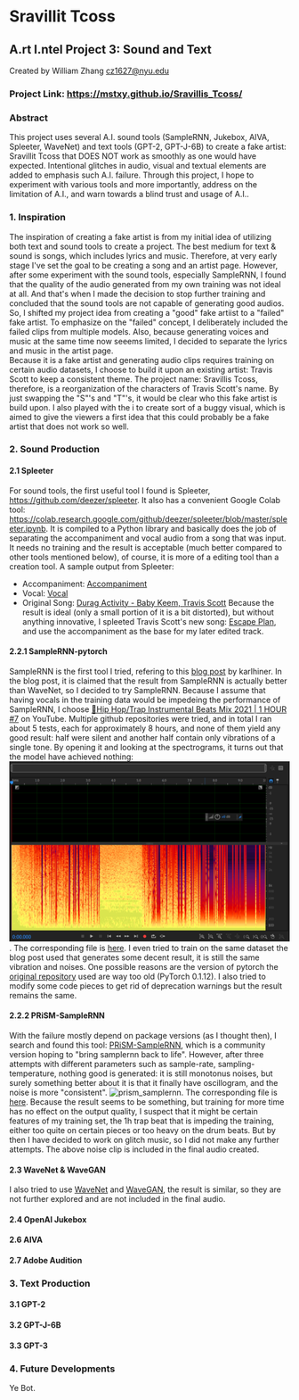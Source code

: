 # Sravillit Tcoss
## A.rt I.ntel Project 3: Sound and Text

Created by William Zhang [cz1627@nyu.edu](cz1627@nyu.edu)

### Project Link: https://mstxy.github.io/Sravillis_Tcoss/

### Abstract
This project uses several A.I. sound tools (SampleRNN, Jukebox, AIVA, Spleeter, WaveNet) and text tools (GPT-2, GPT-J-6B) to create a fake artist: Sravillit Tcoss that DOES NOT work as smoothly as one would have expected. Intentional glitches in audio, visual and textual elements are added to emphasis such A.I. failure. Through this project, I hope to experiment with various tools and more importantly, address on the limitation of A.I., and warn towards a blind trust and usage of A.I..

### 1. Inspiration
The inspiration of creating a fake artist is from my initial idea of utilizing both text and sound tools to create a project. The best medium for text & sound is songs, which includes lyrics and music. Therefore, at very early stage I've set the goal to be creating a song and an artist page. However, after some experiment with the sound tools, especially SampleRNN, I found that the quality of the audio generated from my own training was not ideal at all. And that's when I made the decision to stop further training and concluded that the sound tools are not capable of generating good audios. So, I shifted my project idea from creating a "good" fake artiist to a "failed" fake artist. To emphasize on the "failed" concept, I deliberately included the failed clips from multiple models. Also, because generating voices and music at the same time now seeems limited, I decided to separate the lyrics and music in the artist page.  
Because it is a fake artist and generating audio clips requires training on certain audio datasets, I choose to build it upon an existing artist: Travis Scott to keep a consistent theme. The project name: Sravillis Tcoss, therefore, is a reorganization of the characters of Travis Scott's name. By just swapping the "S"'s and "T"'s, it would be clear who this fake artist is build upon. I also played with the i to create sort of a buggy visual, which is aimed to give the viewers a first idea that this could probably be a fake artist that does not work so well.

### 2. Sound Production
#### 2.1 Spleeter
For sound tools, the first useful tool I found is Spleeter, https://github.com/deezer/spleeter. It also has a convenient Google Colab tool: https://colab.research.google.com/github/deezer/spleeter/blob/master/spleeter.ipynb. It is compiled to a Python library and basically does the job of separating the accompaniment and vocal audio from a song that was input. It needs no training and the result is acceptable (much better compared to other tools mentioned below), of course, it is more of a editing tool than a creation tool. 
A sample output from Spleeter:
* Accompaniment: [Accompaniment](doc/spleeter/accompaniment.wav)
* Vocal: [Vocal](doc/spleeter/vocals.wav)
* Original Song: [Durag Activity - Baby Keem, Travis Scott](doc/spleeter/durag_activity.mp3)
Because the result is ideal (only a small portion of it is a bit distorted), but without anything innovative, I spleeted Travis Scott's new song: [Escape Plan](https://www.youtube.com/watch?v=ve_iZT4Huuo), and use the accompaniment as the base for my later edited track.

#### 2.2.1 SampleRNN-pytorch
SampleRNN is the first tool I tried, refering to this [blog post](https://karlhiner.com/music_generation/wavenet_and_samplernn/) by karlhiner. In the blog post, it is claimed that the result from SampleRNN is actually better than WaveNet, so I decided to try SampleRNN. Because I assume that having vocals in the training data would be impedeing the performance of SampleRNN, I choose [👾Hip Hop/Trap Instrumental Beats Mix 2021 | 1 HOUR #7](https://www.youtube.com/watch?v=1s6-_1IO3gg) on YouTube. Multiple github repositories were tried, and in total I ran about 5 tests, each for approximately 8 hours, and none of them yield any good result: half were silent and another half contain only vibrations of a single tone. By opening it and looking at the spectrograms, it turns out that the model have achieved nothing: ![samplernn_fail](doc/samplernn/samplernn_result.png). The corresponding file is [here](doc/samplernn/ep41-s2.wav). I even tried to train on the same dataset the blog post used that generates some decent result, it is still the same vibration and noises. One possible reasons are the version of pytorch the [original repository](https://github.com/deepsound-project/samplernn-pytorch) used are way too old (PyTorch 0.1.12). I also tried to modify some code pieces to get rid of deprecation warnings but the result remains the same.

#### 2.2.2 PRiSM-SampleRNN
With the failure mostly depend on package versions (as I thought then), I search and found this tool: [PRiSM-SampleRNN](https://github.com/rncm-prism/prism-samplernn), which is a community version hoping to "bring samplernn back to life". However, after three attempts with different parameters such as sample-rate, sampling-temperature, nothing good is generated: it is still monotonus noises, but surely something better about it is that it finally have oscillogram, and the noise is more "consistent". ![prism_samplernn](prism_result.png). The corresponding file is [here](doc/samplernn/please_e=1_t=0.95.wav). Because the result seems to be something, but training for more time has no effect on the output quality, I suspect that it might be certain features of my training set, the 1h trap beat that is impeding the training, either too quite on certain pieces or too heavy on the drum beats. But by then I have decided to work on glitch music, so I did not make any further attempts. The above noise clip is included in the final audio created. 

#### 2.3 WaveNet & WaveGAN
I also tried to use [WaveNet](https://github.com/ibab/tensorflow-wavenet) and [WaveGAN](https://github.com/chrisdonahue/wavegan), the result is similar, so they are not further explored and are not included in the final audio.

#### 2.4 OpenAI Jukebox


#### 2.6 AIVA

#### 2.7 Adobe Audition

### 3. Text Production
#### 3.1 GPT-2

#### 3.2 GPT-J-6B

#### 3.3 GPT-3

### 4. Future Developments
Ye Bot.


